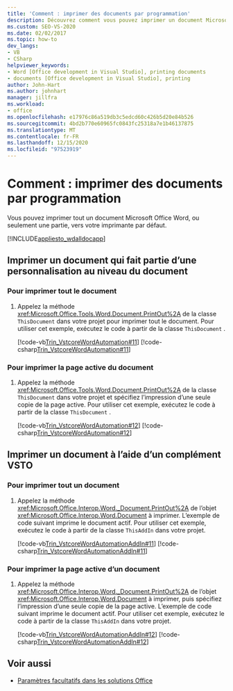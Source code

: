 ```yaml
---
title: 'Comment : imprimer des documents par programmation'
description: Découvrez comment vous pouvez imprimer un document Microsoft Word entier, ou une partie d’un document, sur votre imprimante par défaut.
ms.custom: SEO-VS-2020
ms.date: 02/02/2017
ms.topic: how-to
dev_langs:
- VB
- CSharp
helpviewer_keywords:
- Word [Office development in Visual Studio], printing documents
- documents [Office development in Visual Studio], printing
author: John-Hart
ms.author: johnhart
manager: jillfra
ms.workload:
- office
ms.openlocfilehash: e17976c86a519db3c5edcd60c426b5d20e84b526
ms.sourcegitcommit: 4bd2b770e60965fc0843fc25318a7e1b46137875
ms.translationtype: MT
ms.contentlocale: fr-FR
ms.lasthandoff: 12/15/2020
ms.locfileid: "97523919"
---
```

# <a name="how-to-programmatically-print-documents"></a>Comment : imprimer des documents par programmation
  Vous pouvez imprimer tout un document Microsoft Office Word, ou seulement une partie, vers votre imprimante par défaut.

 [!INCLUDE[appliesto_wdalldocapp](../vsto/includes/appliesto-wdalldocapp-md.md)]

## <a name="print-a-document-that-is-part-of-a-document-level-customization"></a>Imprimer un document qui fait partie d’une personnalisation au niveau du document

### <a name="to-print-the-entire-document"></a>Pour imprimer tout le document

1. Appelez la méthode <xref:Microsoft.Office.Tools.Word.Document.PrintOut%2A> de la classe `ThisDocument` dans votre projet pour imprimer tout le document. Pour utiliser cet exemple, exécutez le code à partir de la classe `ThisDocument` .

     [!code-vb[Trin_VstcoreWordAutomation#11](../vsto/codesnippet/VisualBasic/Trin_VstcoreWordAutomationVB/ThisDocument.vb#11)]
     [!code-csharp[Trin_VstcoreWordAutomation#11](../vsto/codesnippet/CSharp/Trin_VstcoreWordAutomationCS/ThisDocument.cs#11)]

### <a name="to-print-the-current-page-of-the-document"></a>Pour imprimer la page active du document

1. Appelez la méthode <xref:Microsoft.Office.Tools.Word.Document.PrintOut%2A> de la classe `ThisDocument` dans votre projet et spécifiez l’impression d’une seule copie de la page active. Pour utiliser cet exemple, exécutez le code à partir de la classe `ThisDocument` .

     [!code-vb[Trin_VstcoreWordAutomation#12](../vsto/codesnippet/VisualBasic/Trin_VstcoreWordAutomationVB/ThisDocument.vb#12)]
     [!code-csharp[Trin_VstcoreWordAutomation#12](../vsto/codesnippet/CSharp/Trin_VstcoreWordAutomationCS/ThisDocument.cs#12)]

## <a name="print-a-document-by-using-a-vsto-add-in"></a>Imprimer un document à l’aide d’un complément VSTO

### <a name="to-print-an-entire-document"></a>Pour imprimer tout un document

1. Appelez la méthode <xref:Microsoft.Office.Interop.Word._Document.PrintOut%2A> de l’objet <xref:Microsoft.Office.Interop.Word.Document> à imprimer. L’exemple de code suivant imprime le document actif. Pour utiliser cet exemple, exécutez le code à partir de la classe `ThisAddIn` dans votre projet.

     [!code-vb[Trin_VstcoreWordAutomationAddIn#11](../vsto/codesnippet/VisualBasic/Trin_VstcoreWordAutomationAddIn/ThisAddIn.vb#11)]
     [!code-csharp[Trin_VstcoreWordAutomationAddIn#11](../vsto/codesnippet/CSharp/Trin_VstcoreWordAutomationAddIn/ThisAddIn.cs#11)]

### <a name="to-print-the-current-page-of-a-document"></a>Pour imprimer la page active d’un document

1. Appelez la méthode <xref:Microsoft.Office.Interop.Word._Document.PrintOut%2A> de l’objet <xref:Microsoft.Office.Interop.Word.Document> à imprimer, puis spécifiez l’impression d’une seule copie de la page active. L’exemple de code suivant imprime le document actif. Pour utiliser cet exemple, exécutez le code à partir de la classe `ThisAddIn` dans votre projet.

     [!code-vb[Trin_VstcoreWordAutomationAddIn#12](../vsto/codesnippet/VisualBasic/Trin_VstcoreWordAutomationAddIn/ThisAddIn.vb#12)]
     [!code-csharp[Trin_VstcoreWordAutomationAddIn#12](../vsto/codesnippet/CSharp/Trin_VstcoreWordAutomationAddIn/ThisAddIn.cs#12)]

## <a name="see-also"></a>Voir aussi
- [Paramètres facultatifs dans les solutions Office](../vsto/optional-parameters-in-office-solutions.md)
